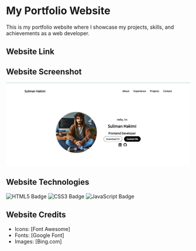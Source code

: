 
# My Portfolio Website

This is my portfolio website where I showcase my projects, skills, and achievements as a web developer.

## Website Link


## Website Screenshot
<img src="./img/CapturePortf.PNG">


## Website Technologies

<img src="https://img.shields.io/badge/HTML5-E34F26?style=for-the-badge&logo=html5&logoColor=white" alt="HTML5 Badge"> <img src="https://img.shields.io/badge/CSS3-1572B6?style=for-the-badge&logo=css3&logoColor=white" alt="CSS3 Badge"> <img src="https://img.shields.io/badge/JavaScript-F7DF1E?style=for-the-badge&logo=javascript&logoColor=black" alt="JavaScript Badge">

## Website Credits

- Icons: [Font Awesome]
- Fonts: [Google Font]
- Images: [Bing.com]
